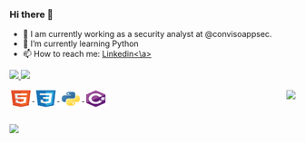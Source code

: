### Hi there 👋

- 🔭 I am currently working as a security analyst at @convisoappsec. 
- 🌱 I’m currently learning Python
- 📫 How to reach me: <a href="https://www.linkedin.com/in/haone-nakano/">Linkedin<\a>

<div>
  <a href="https://github.com/HaoneNakano">
  <img height="150em" src="https://github-readme-stats.vercel.app/api?username=HaoneNakano&show_icons=true&theme=tokyonight&include_all_commits=true&count_private=true"/>
  <img height="150em" src="https://github-readme-stats.vercel.app/api/top-langs/?username=HaoneNakano&layout=compact&langs_count=7&theme=tokyonight"/>
</div>
<div style="display: inline_block"><br>
  <img align="center" height="30" width="40" src="https://raw.githubusercontent.com/devicons/devicon/master/icons/html5/html5-original.svg">
  <img align="center" height="30" width="40" src="https://raw.githubusercontent.com/devicons/devicon/master/icons/css3/css3-original.svg">
  <img align="center" height="30" width="40" src="https://raw.githubusercontent.com/devicons/devicon/master/icons/python/python-original.svg">
  <img align="center" height="30" width="40" src="https://raw.githubusercontent.com/devicons/devicon/master/icons/csharp/csharp-original.svg">
  <img align="right" src="https://cdn.discordapp.com/attachments/877553093896728576/877553168303681536/perfil2.gif">
</div>
  
 ##
  
<div> 
  <a href="https://www.linkedin.com/in/haone-nakano/" target="_blank"><img src="https://img.shields.io/badge/-LinkedIn-%230077B5?style=for-the-badge&logo=linkedin&logoColor=white" target="_blank"></a> 
  

 
</div>
